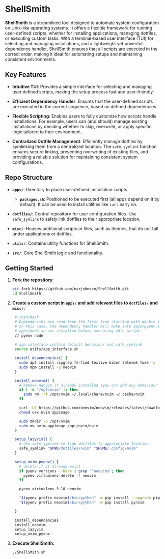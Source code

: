 # ShellSmith

**ShellSmith** is a streamlined tool designed to automate system configuration on Unix-like operating systems. It offers a flexible framework for running user-defined scripts, whether for installing applications, managing dotfiles, or executing custom tasks. With a terminal-based user interface (TUI) for selecting and managing installations, and a lightweight yet powerful dependency handler, ShellSmith ensures that all scripts are executed in the correct order, making it ideal for automating setups and maintaining consistent environments.

## Key Features

- **Intuitive TUI**: Provides a simple interface for selecting and managing user defined scripts, making the setup process fast and user-friendly.

- **Efficient Dependency Handler**: Ensures that the user-defined scripts are executed in the correct sequence, based on defined dependencies.

- **Flexible Scripting:** Enables users to fully customize how scripts handle installations. For example, users can (and should) manage existing installations by deciding whether to skip, overwrite, or apply specific logic tailored to their environment.

- **Centralized Dotfile Management**: Efficiently manage dotfiles by symlinking them from a centralized location. The `safe_symlink` function ensures secure linking, preventing overwriting of existing files, and providing a reliable solution for maintaining consistent system configurations.

## Repo Structure

- **`apps/`**: Directory to place user-defined installation scripts.

  - **`packages.sh`**: Positioned to be executed first (all apps depend on it by default). It can be used to install utilities like `curl` early on.

- **`dotfiles/`**: Central repository for user configuration files. Use `safe_symlink` to safely link dotfiles to their appropriate location.
  
- **`misc/`**: Houses additional scripts or files, such as themes, that do not fall under applications or dotfiles.

- **`utils/`**: Contains utility functions for ShellSmith.

- **`src/`**: Core ShellSmith logic and functionality.

## Getting Started

1. **Fork the repository**:

    ```bash
    git fork https://github.com/marjohnsen/ShellSmith.git
    cd ShellSmith
    ```

2. **Create a custom script in `apps/` and add relevant files to `dotfiles/` and `misc/`:**

   ```bash
    #!/bin/bash
    # Dependencies are read from the first line starting with double slash.
    # In this case, the dependency handler will make sure apps/pyenv.sh and
    # apps/node.sh are installed before executing this script.
    // pyenv node
    
    # app interface contain default behaviour and safe_symlink
    source utils/app_interface.sh

    install_dependencies() {
      sudo apt install ripgrep fd-find texlive biber latexmk fuse -y
      sudo npm install -g neovim
    }

    install_neovim() {
      # Remove neovim if already installed (you can add any behaviour you like, this works for me)
      if [ -d "/opt/nvim" ]; then
        sudo rm -rf /opt/nvim ~/.local/share/nvim ~/.cache/nvim
      fi

      curl -LO https://github.com/neovim/neovim/releases/latest/download/nvim.appimage
      chmod u+x nvim.appimage

      sudo mkdir -p /opt/nvim
      sudo mv nvim.appimage /opt/nvim/nvim
    }

    setup_lazyvim() {
      # Use safe_symlink to link dotfiles to appropriate location 
      safe_symlink "$PWD/dotfiles/nvim" "$HOME/.config/nvim"
    }

    setup_nvim_pyenv() {
      # delete if it already exist
      if pyenv versions --bare | grep "^neovim$"; then
        pyenv virtualenv-delete -f neovim
      fi

      pyenv virtualenv 3.10 neovim

      "$(pyenv prefix neovim)/bin/python" -m pip install --upgrade pip
      "$(pyenv prefix neovim)/bin/python" -m pip install pynvim

    }

    install_dependencies
    install_neovim
    setup_lazyvim
    setup_nvim_pyenv
    ```

3. **Execute ShellSmith:**

    ```bash
    ./ShellSMith.sh
    ```
